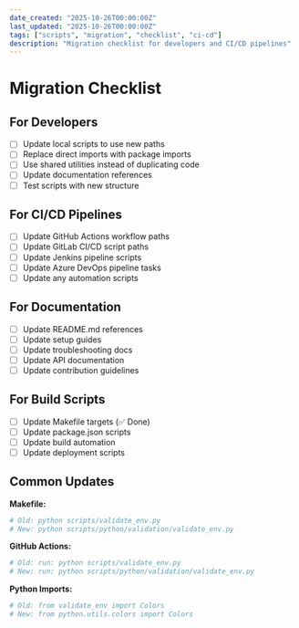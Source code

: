 ```yaml
---
date_created: "2025-10-26T00:00:00Z"
last_updated: "2025-10-26T00:00:00Z"
tags: ["scripts", "migration", "checklist", "ci-cd"]
description: "Migration checklist for developers and CI/CD pipelines"
---
```

# Migration Checklist

## For Developers

- [ ] Update local scripts to use new paths
- [ ] Replace direct imports with package imports
- [ ] Use shared utilities instead of duplicating code
- [ ] Update documentation references
- [ ] Test scripts with new structure

## For CI/CD Pipelines

- [ ] Update GitHub Actions workflow paths
- [ ] Update GitLab CI/CD script paths
- [ ] Update Jenkins pipeline scripts
- [ ] Update Azure DevOps pipeline tasks
- [ ] Update any automation scripts

## For Documentation

- [ ] Update README.md references
- [ ] Update setup guides
- [ ] Update troubleshooting docs
- [ ] Update API documentation
- [ ] Update contribution guidelines

## For Build Scripts

- [ ] Update Makefile targets (✅ Done)
- [ ] Update package.json scripts
- [ ] Update build automation
- [ ] Update deployment scripts

## Common Updates

**Makefile:**

```makefile
# Old: python scripts/validate_env.py
# New: python scripts/python/validation/validate_env.py
```

**GitHub Actions:**

```yaml
# Old: run: python scripts/validate_env.py
# New: run: python scripts/python/validation/validate_env.py
```

**Python Imports:**

```python
# Old: from validate_env import Colors
# New: from python.utils.colors import Colors
```
